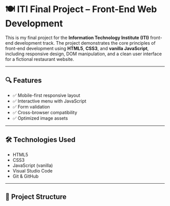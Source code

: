# 🍽️ ITI Final Project – Front-End Web Development

This is my final project for the **Information Technology Institute (ITI)**
front-end development track. 
The project demonstrates the core principles of front-end development using **HTML5**, **CSS3**, and **vanilla JavaScript**, including responsive design, DOM manipulation, and a clean user interface for a fictional restaurant website.

---

## 🔍 Features

- ✅ Mobile-first responsive layout
- ✅ Interactive menu with JavaScript
- ✅ Form validation
- ✅ Cross-browser compatibility
- ✅ Optimized image assets

---

## 🛠️ Technologies Used

- HTML5  
- CSS3  
- JavaScript (vanilla)  
- Visual Studio Code  
- Git & GitHub

---

## 📁 Project Structure